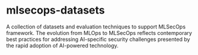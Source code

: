 # mlsecops-datasets
A collection of datasets and evaluation techniques to support MLSecOps framework. The evolution from MLOps to MLSecOps reflects contemporary best practices for addressing AI-specific security challenges presented by the rapid adoption of AI-powered technology.
